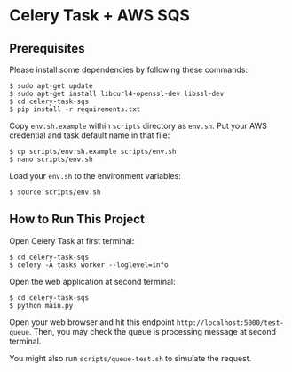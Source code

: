 # Celery Task + AWS SQS

## Prerequisites

Please install some dependencies by following these commands:

```
$ sudo apt-get update
$ sudo apt-get install libcurl4-openssl-dev libssl-dev
$ cd celery-task-sqs
$ pip install -r requirements.txt
```

Copy `env.sh.example` within `scripts` directory as `env.sh`. Put your AWS credential and task default name in that file:

```
$ cp scripts/env.sh.example scripts/env.sh
$ nano scripts/env.sh
```

Load your `env.sh` to the environment variables:

```
$ source scripts/env.sh
```

## How to Run This Project

Open Celery Task at first terminal:

```
$ cd celery-task-sqs
$ celery -A tasks worker --loglevel=info
```

Open the web application at second terminal:

```
$ cd celery-task-sqs
$ python main.py
```

Open your web browser and hit this endpoint `http://localhost:5000/test-queue`. Then, you may check the queue is processing message at second terminal.

You might also run `scripts/queue-test.sh` to simulate the request.